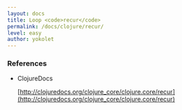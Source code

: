 ```yaml
---
layout: docs
title: Loop <code>recur</code>
permalink: /docs/clojure/recur/
level: easy
author: yokolet
---
```



### References

- ClojureDocs

    [http://clojuredocs.org/clojure_core/clojure.core/recur](http://clojuredocs.org/clojure_core/clojure.core/recur)

